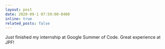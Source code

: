 ```yaml
---
layout: post
date: 2020-09-1 07:59:00-0400
inline: true
related_posts: false
---
```


Just finished my internship at Google Summer of Code. Great experience at JPF! 